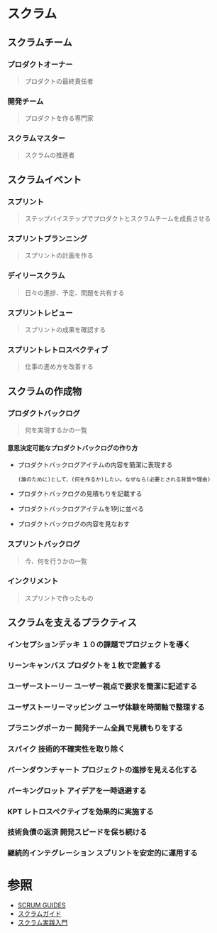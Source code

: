 # スクラム
## スクラムチーム
### プロダクトオーナー
>プロダクトの最終責任者

### 開発チーム
>プロダクトを作る専門家

### スクラムマスター
>スクラムの推進者

## スクラムイベント
### スプリント
>ステップバイステップでプロダクトとスクラムチームを成長させる

### スプリントプランニング
>スプリントの計画を作る

### デイリースクラム
>日々の進捗、予定、問題を共有する

### スプリントレビュー
>スプリントの成果を確認する

### スプリントレトロスペクティブ
>仕事の進め方を改善する

## スクラムの作成物
### プロダクトバックログ
>何を実現するかの一覧

#### 意思決定可能なプロダクトバックログの作り方
+ プロダクトバックログアイテムの内容を簡潔に表現する

  ```text
  (誰のために)として、(何を作るか)したい。なぜなら(必要とされる背景や理由)
  ```
+ プロダクトバックログの見積もりを記載する
+ プロダクトバックログアイテムを1列に並べる
+ プロダクトバックログの内容を見なおす  

### スプリントバックログ
>今、何を行うかの一覧

### インクリメント
>スプリントで作ったもの

## スクラムを支えるプラクティス
### インセプションデッキ １０の課題でプロジェクトを導く
### リーンキャンバス プロダクトを１枚で定義する
### ユーザーストーリー ユーザー視点で要求を簡潔に記述する
### ユーザストーリーマッピング ユーザ体験を時間軸で整理する
### プラニングポーカー 開発チーム全員で見積もりをする
### スパイク 技術的不確実性を取り除く
### バーンダウンチャート プロジェクトの進捗を見える化する
### パーキングロット アイデアを一時退避する
### KPT レトロスペクティブを効果的に実施する
### 技術負債の返済 開発スピードを保ち続ける
### 継続的インテグレーション スプリントを安定的に運用する

# 参照
+ [SCRUM GUIDES](http://www.scrumguides.org/)
+ [スクラムガイド](https://www.scrumguides.org/docs/scrumguide/v1/Scrum-Guide-JA.pdf)
+ [スクラム実践入門](https://www.amazon.co.jp/%E3%82%B9%E3%82%AF%E3%83%A9%E3%83%A0%E5%AE%9F%E8%B7%B5%E5%85%A5%E9%96%80-%E6%88%90%E6%9E%9C%E3%82%92%E7%94%9F%E3%81%BF%E5%87%BA%E3%81%99%E3%82%A2%E3%82%B8%E3%83%A3%E3%82%A4%E3%83%AB%E3%81%AA%E9%96%8B%E7%99%BA%E3%83%97%E3%83%AD%E3%82%BB%E3%82%B9-WEB-PRESS-plus/dp/4774172367/ref=sr_1_1?ie=UTF8&qid=1498010409&sr=8-1&keywords=%E3%82%B9%E3%82%AF%E3%83%A9%E3%83%A0%E5%AE%9F%E8%B7%B5%E5%85%A5%E9%96%80)